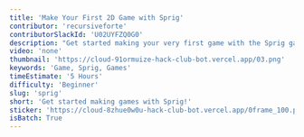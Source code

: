 ```yaml
---
title: 'Make Your First 2D Game with Sprig'
contributor: 'recursiveforte'
contributorSlackId: 'U02UYFZQ0G0'
description: "Get started making your very first game with the Sprig game engine, using JavaScript! Sprig is a great tool for both beginners and advanced programmers, and if you make a game, you can get a free DIY handheld console! Follow this four-part series in order, and you'll get to make your very own puzzle game."
video: 'none'
thumbnail: 'https://cloud-91ormuize-hack-club-bot.vercel.app/03.png'
keywords: 'Game, Sprig, Games'
timeEstimate: '5 Hours'
difficulty: 'Beginner'
slug: 'sprig'
short: 'Get started making games with Sprig!'
sticker: 'https://cloud-8zhue0w0u-hack-club-bot.vercel.app/0frame_100.png'
isBatch: True
---
```


